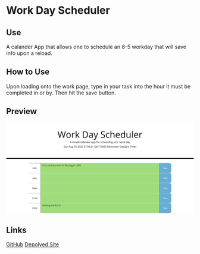 #  Work Day Scheduler

## Use

A calander App that allows one to schedule an 8-5 workday that will save info upon a reload. 

## How to Use

Upon loading onto the work page, type in your task into the hour it must be completed in or by. Then hit the save button. 

## Preview

![Click Me for a Preview of the site!](./Assets/Site%20Preview.png)

## Links

[GitHub](https://github.com/mhannah3161/Scheduler_For_Workday)
[Depolyed Site](https://mhannah3161.github.io/Scheduler_For_Workday/)